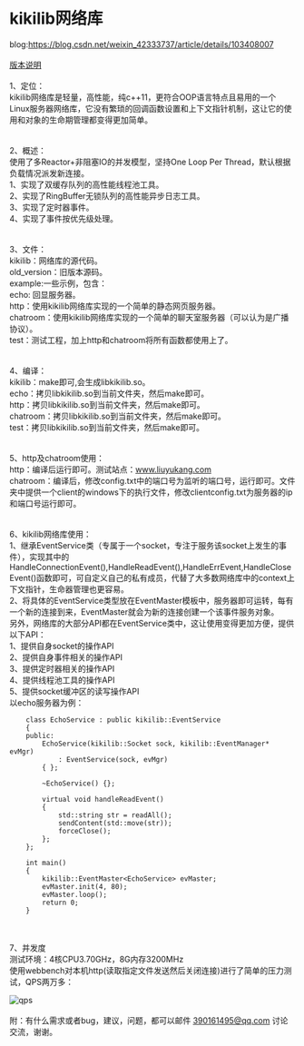 # kikilib网络库
blog:https://blog.csdn.net/weixin_42333737/article/details/103408007<br>
<br>
[版本说明](https://github.com/YukangLiu/kikilib/blob/master/Version.md)<br>
<br>
1、定位：<br>
	kikilib网络库是轻量，高性能，纯c++11，更符合OOP语言特点且易用的一个Linux服务器网络库，它没有繁琐的回调函数设置和上下文指针机制，这让它的使用和对象的生命期管理都变得更加简单。<br>
<br>
<br>
2、概述：<br>
	使用了多Reactor+非阻塞IO的并发模型，坚持One Loop Per Thread，默认根据负载情况派发新连接。<br>
	1、实现了双缓存队列的高性能线程池工具。<br>
	2、实现了RingBuffer无锁队列的高性能异步日志工具。<br>
	3、实现了定时器事件。<br>
	4、实现了事件按优先级处理。<br>
<br>
<br>
3、文件：<br>
	kikilib：网络库的源代码。<br>
	old_version：旧版本源码。<br>
	example:一些示例，包含：<br>
		echo: 回显服务器。<br>
		http：使用kikilib网络库实现的一个简单的静态网页服务器。<br>
		chatroom：使用kikilib网络库实现的一个简单的聊天室服务器（可以认为是广播协议）。<br>
		test：测试工程，加上http和chatroom将所有函数都使用上了。<br>
<br>
<br>
4、编译：<br>
	kikilib：make即可,会生成libkikilib.so。<br>
	echo：拷贝libkikilib.so到当前文件夹，然后make即可。<br>
	http：拷贝libkikilib.so到当前文件夹，然后make即可。<br>
	chatroom：拷贝libkikilib.so到当前文件夹，然后make即可。<br>
	test：拷贝libkikilib.so到当前文件夹，然后make即可。<br>
<br>
<br>
5、http及chatroom使用：<br>
	http：编译后运行即可。测试站点：www.liuyukang.com<br>
	chatroom：编译后，修改config.txt中的端口号为监听的端口号，运行即可。文件夹中提供一个client的windows下的执行文件，修改clientconfig.txt为服务器的ip和端口号运行即可。<br>
<br>
<br>
6、kikilib网络库使用：<br>
	1、继承EventService类（专属于一个socket，专注于服务该socket上发生的事件），实现其中的HandleConnectionEvent(),HandleReadEvent(),HandleErrEvent,HandleCloseEvent()函数即可，可自定义自己的私有成员，代替了大多数网络库中的context上下文指针，生命器管理也更容易。<br>
	2、将具体的EventService类型放在EventMaster模板中，服务器即可运转，每有一个新的连接到来，EventMaster就会为新的连接创建一个该事件服务对象。<br>
	另外，网络库的大部分API都在EventService类中，这让使用变得更加方便，提供以下API：<br>
	1、提供自身socket的操作API<br>
	2、提供自身事件相关的操作API<br>
	3、提供定时器相关的操作API<br>
	4、提供线程池工具的操作API<br>
	5、提供socket缓冲区的读写操作API<br>
	以echo服务器为例：<br>
```
	class EchoService : public kikilib::EventService
	{
	public:
		EchoService(kikilib::Socket sock, kikilib::EventManager* evMgr)
			: EventService(sock, evMgr)
		{ };

		~EchoService() {};

		virtual void handleReadEvent()
		{
			std::string str = readAll();
			sendContent(std::move(str));
			forceClose();
		};
	};

	int main()
	{
		kikilib::EventMaster<EchoService> evMaster;
		evMaster.init(4, 80);
		evMaster.loop();
		return 0;
	}
```
<br>
<br>
7、并发度<br>
	测试环境：4核CPU3.70GHz，8G内存3200MHz<br>
	使用webbench对本机http(读取指定文件发送然后关闭连接)进行了简单的压力测试，QPS两万多：<br>

![qps](https://github.com/YukangLiu/kikilib/raw/master/pic/webbench-c10000-t600.png)
<br>
<br>
附：有什么需求或者bug，建议，问题，都可以邮件 390161495@qq.com 讨论交流，谢谢。<br>